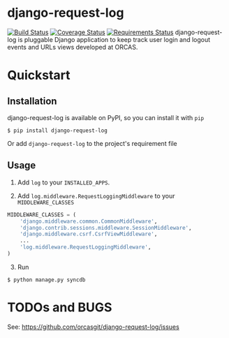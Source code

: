 django-request-log
==================
[![Build Status](https://travis-ci.org/orcasgit/django-request-log.png)](https://travis-ci.org/orcasgit/django-request-log) [![Coverage Status](https://coveralls.io/repos/orcasgit/django-request-log/badge.png)](https://coveralls.io/r/orcasgit/django-request-log) [![Requirements Status](https://requires.io/github/orcasgit/django-request-log/requirements.png?branch=master)](https://requires.io/github/orcasgit/django-request-log/requirements/?branch=master)
django-request-log is pluggable Django application to keep track user login and logout events and URLs views 
developed at ORCAS.

Quickstart
==========

Installation
------------

django-request-log is available on PyPI, so you can install it with `pip`

```
$ pip install django-request-log
```

Or add `django-request-log` to the project's requirement file

Usage
-----

1. Add `log` to your `INSTALLED_APPS`.

2. Add `log.middleware.RequestLoggingMiddleware` to your `MIDDLEWARE_CLASSES`

```python
MIDDLEWARE_CLASSES = (
    'django.middleware.common.CommonMiddleware',
    'django.contrib.sessions.middleware.SessionMiddleware',
    'django.middleware.csrf.CsrfViewMiddleware',
    ...
    'log.middleware.RequestLoggingMiddleware',
)
```

3. Run

```
$ python manage.py syncdb
```

TODOs and BUGS
==============

See: https://github.com/orcasgit/django-request-log/issues
